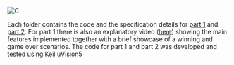 ![C](https://img.shields.io/badge/c-%2300599C.svg?style=for-the-badge&logo=c&logoColor=white)

  Each folder contains the code and the specification details for [part 1](part%201/part1.pdf) and [part 2](part%202/part2.pdf). For part 1 there is also an explanatory video ([here](part%201/Part1Video.mp4)) showing the main features implemented together with a brief showcase of a winning and game over scenarios. The code for part 1 and part 2 was developed and tested using [Keil uVision5](https://developer.arm.com/documentation/101407/0541/About-uVision)
